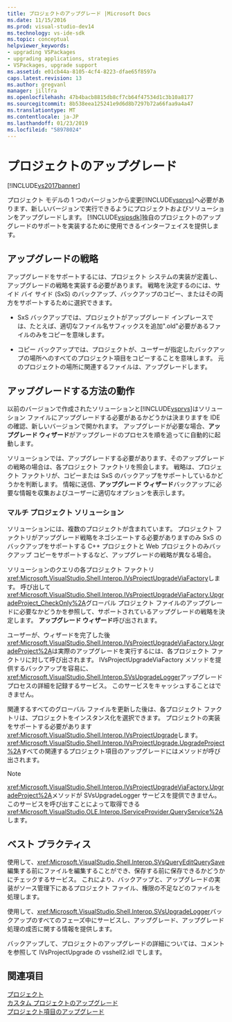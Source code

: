```yaml
---
title: プロジェクトのアップグレード |Microsoft Docs
ms.date: 11/15/2016
ms.prod: visual-studio-dev14
ms.technology: vs-ide-sdk
ms.topic: conceptual
helpviewer_keywords:
- upgrading VSPackages
- upgrading applications, strategies
- VSPackages, upgrade support
ms.assetid: e01cb44a-8105-4cf4-8223-dfae65f8597a
caps.latest.revision: 13
ms.author: gregvanl
manager: jillfra
ms.openlocfilehash: 47b4bacb8815db8cf7cb64f47534d1c3b10a8177
ms.sourcegitcommit: 8b538eea125241e9d6d8b7297b72a66faa9a4a47
ms.translationtype: MT
ms.contentlocale: ja-JP
ms.lasthandoff: 01/23/2019
ms.locfileid: "58978024"
---
```

# <a name="upgrading-projects"></a>プロジェクトのアップグレード
[!INCLUDE[vs2017banner](../../includes/vs2017banner.md)]

プロジェクト モデルの 1 つのバージョンから変更[!INCLUDE[vsprvs](../../includes/vsprvs-md.md)]へ必要があります、新しいバージョンで実行できるようにプロジェクトおよびソリューションをアップグレードします。 [!INCLUDE[vsipsdk](../../includes/vsipsdk-md.md)]独自のプロジェクトのアップグレードのサポートを実装するために使用できるインターフェイスを提供します。  
  
## <a name="upgrade-strategies"></a>アップグレードの戦略  
 アップグレードをサポートするには、プロジェクト システムの実装が定義し、アップグレードの戦略を実装する必要があります。 戦略を決定するのには、サイド バイ サイド (SxS) のバックアップ、バックアップのコピー、またはその両方をサポートするために選択できます。  
  
-   SxS バックアップでは、プロジェクトがアップグレード インプレースでは、たとえば、適切なファイル名サフィックスを追加".old"必要があるファイルのみをコピーを意味します。  
  
-   コピー バックアップでは、プロジェクトが、ユーザーが指定したバックアップの場所へのすべてのプロジェクト項目をコピーすることを意味します。 元のプロジェクトの場所に関連するファイルは、アップグレードします。  
  
## <a name="how-upgrade-works"></a>アップグレードする方法の動作  
 以前のバージョンで作成されたソリューションと[!INCLUDE[vsprvs](../../includes/vsprvs-md.md)]はソリューション ファイルにアップグレードする必要があるかどうかは決まりますを IDE の確認、新しいバージョンで開かれます。 アップグレードが必要な場合、**アップグレード ウィザード**がアップグレードのプロセスを順を追ってに自動的に起動します。  
  
 ソリューションでは、アップグレードする必要があります、そのアップグレードの戦略の場合は、各プロジェクト ファクトリを照会します。 戦略は、プロジェクト ファクトリが、コピーまたは SxS のバックアップをサポートしているかどうかを判断します。 情報に送信、**アップグレード ウィザード**バックアップに必要な情報を収集およびユーザーに適切なオプションを表示します。  
  
### <a name="multi-project-solutions"></a>マルチ プロジェクト ソリューション  
 ソリューションには、複数のプロジェクトが含まれています。 プロジェクト ファクトリがアップグレード戦略をネゴシエートする必要がありますのみ SxS のバックアップをサポートする C++ プロジェクトと Web プロジェクトのみバックアップ コピーをサポートするなど、アップグレードの戦略が異なる場合。  
  
 ソリューションのクエリの各プロジェクト ファクトリ<xref:Microsoft.VisualStudio.Shell.Interop.IVsProjectUpgradeViaFactory>します。 呼び出して<xref:Microsoft.VisualStudio.Shell.Interop.IVsProjectUpgradeViaFactory.UpgradeProject_CheckOnly%2A>グローバル プロジェクト ファイルのアップグレードに必要なかどうかを参照して、サポートされているアップグレードの戦略を決定します。 **アップグレード ウィザード**呼び出されます。  
  
 ユーザーが、ウィザードを完了した後<xref:Microsoft.VisualStudio.Shell.Interop.IVsProjectUpgradeViaFactory.UpgradeProject%2A>は実際のアップグレードを実行するには、各プロジェクト ファクトリに対して呼び出されます。 IVsProjectUpgradeViaFactory メソッドを提供するバックアップを容易に、<xref:Microsoft.VisualStudio.Shell.Interop.SVsUpgradeLogger>アップグレード プロセスの詳細を記録するサービス。 このサービスをキャッシュすることはできません。  
  
 関連するすべてのグローバル ファイルを更新した後は、各プロジェクト ファクトリは、プロジェクトをインスタンス化を選択できます。 プロジェクトの実装をサポートする必要があります<xref:Microsoft.VisualStudio.Shell.Interop.IVsProjectUpgrade>します。 <xref:Microsoft.VisualStudio.Shell.Interop.IVsProjectUpgrade.UpgradeProject%2A>すべての関連するプロジェクト項目のアップグレードにはメソッドが呼び出されます。  
  
> [!NOTE]
>  <xref:Microsoft.VisualStudio.Shell.Interop.IVsProjectUpgradeViaFactory.UpgradeProject%2A>メソッドが SVsUpgradeLogger サービスを提供できません。 このサービスを呼び出すことによって取得できる<xref:Microsoft.VisualStudio.OLE.Interop.IServiceProvider.QueryService%2A>します。  
  
## <a name="best-practices"></a>ベスト プラクティス  
 使用して、<xref:Microsoft.VisualStudio.Shell.Interop.SVsQueryEditQuerySave>編集する前にファイルを編集することができ、保存する前に保存できるかどうかにチェックするサービス。 これにより、バックアップと、アップグレードの実装がソース管理下にあるプロジェクト ファイル、権限の不足などのファイルを処理します。  
  
 使用して、<xref:Microsoft.VisualStudio.Shell.Interop.SVsUpgradeLogger>バックアップのすべてのフェーズ中にサービスし、アップグレード、アップグレード処理の成否に関する情報を提供します。  
  
 バックアップして、プロジェクトのアップグレードの詳細については、コメントを参照して IVsProjectUpgrade の vsshell2.idl でします。  
  
## <a name="see-also"></a>関連項目  
 [プロジェクト](../../extensibility/internals/projects.md)   
 [カスタム プロジェクトのアップグレード](../../misc/upgrading-custom-projects.md)   
 [プロジェクト項目のアップグレード](../../misc/upgrading-project-items.md)
